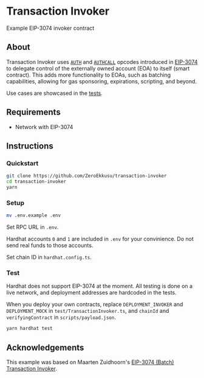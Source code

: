 # Transaction Invoker

Example EIP-3074 invoker contract

## About

Transaction Invoker uses [`AUTH`](https://eips.ethereum.org/EIPS/eip-3074#auth-0xf6) and [`AUTHCALL`](https://eips.ethereum.org/EIPS/eip-3074#authcall-0xf7) opcodes introduced in [EIP-3074 ](https://eips.ethereum.org/EIPS/eip-3074) to delegate control of the externally owned account (EOA) to itself (smart contract). This adds more functionality to EOAs, such as batching capabilities, allowing for gas sponsoring, expirations, scripting, and beyond.

Use cases are showcased in the [tests](test/TransactionInvoker.ts).

## Requirements

- Network with EIP-3074

## Instructions

### Quickstart

```bash
git clone https://github.com/ZeroEkkusu/transaction-invoker
cd transaction-invoker
yarn
```

### Setup

```bash
mv .env.example .env
```

Set RPC URL in `.env`.

Hardhat accounts `0` and `1` are included in `.env` for your convinience. Do not send real funds to those accounts.

Set chain ID in `hardhat.config.ts`.

### Test

Hardhat does not support EIP-3074 at the moment. All testing is done on a live network, and deployment addresses are hardcoded in the tests.

When you deploy your own contracts, replace `DEPLOYMENT_INVOKER` and `DEPLOYMENT_MOCK` in `test/TransactionInvoker.ts`, and `chainId` and `verifyingContract` in `scripts/payload.json`.

```bash
yarn hardhat test
```

## Acknowledgements

This example was based on Maarten Zuidhoorn's [EIP-3074 (Batch) Transaction Invoker](https://github.com/Mrtenz/transaction-invoker).